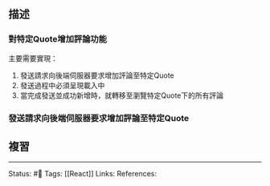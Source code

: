 ## 描述


### 對特定Quote增加評論功能

主要需要實現：
1. 發送請求向後端伺服器要求增加評論至特定Quote
2. 發送過程中必須呈現載入中
3. 當完成發送並成功新增時，就轉移至瀏覽特定Quote下的所有評論

###  發送請求向後端伺服器要求增加評論至特定Quote

## 複習


---
Status: #🌱 
Tags:
[[React]]
Links:
References: